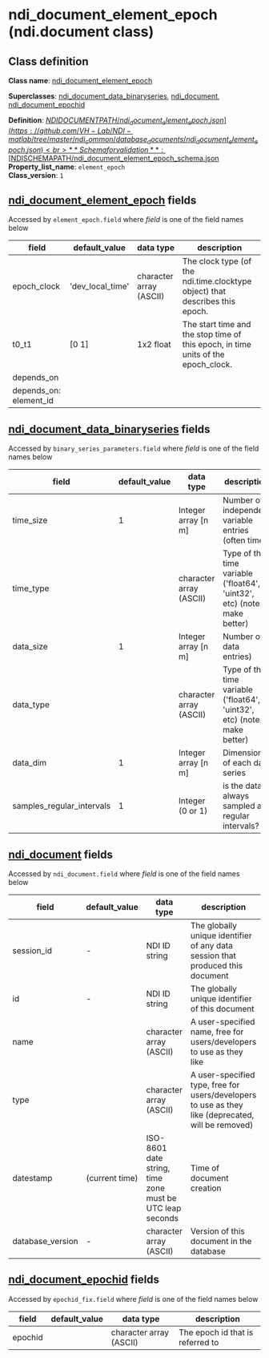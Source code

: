 # ndi_document_element_epoch (ndi.document class)

## Class definition

**Class name**: [ndi_document_element_epoch](ndi_document_element_epoch.md)

**Superclasses**: [ndi_document_data_binaryseries](data/ndi_document_data_binaryseries.md), [ndi_document](ndi_document.md), [ndi_document_epochid](ndi_document_epochid.md)

**Definition**: [$NDIDOCUMENTPATH/ndi_document_element_epoch.json](https://github.com/VH-Lab/NDI-matlab/tree/master/ndi_common/database_documents/ndi_document_element_epoch.json)<br>
**Schema for validation**: [$NDISCHEMAPATH/ndi_document_element_epoch_schema.json](https://github.com/VH-Lab/NDI-matlab/tree/master/ndi_common/schema_documents/ndi_document_element_epoch_schema.json)<br>
**Property_list_name**: `element_epoch`<br>
**Class_version**: `1`<br>


## [ndi_document_element_epoch](ndi_document_element_epoch.md) fields

Accessed by `element_epoch.field` where *field* is one of the field names below

| field | default_value | data type | description |
| --- | --- | --- | --- |
| epoch_clock | 'dev_local_time' | character array (ASCII) | The clock type (of the ndi.time.clocktype object) that describes this epoch. |
| t0_t1 | [0 1] | 1x2 float | The start time and the stop time of this epoch, in time units of the epoch_clock. |
| depends_on |  |  |  |
| depends_on: element_id |  |  |  |


## [ndi_document_data_binaryseries](data/ndi_document_data_binaryseries.md) fields

Accessed by `binary_series_parameters.field` where *field* is one of the field names below

| field | default_value | data type | description |
| --- | --- | --- | --- |
| time_size | 1 | Integer array [n m] | Number of independent variable entries (often time) |
| time_type |  | character array (ASCII) | Type of the time variable ('float64', 'uint32', etc) (note: make better) |
| data_size | 1 | Integer array [n m] | Number of data entries) |
| data_type |  | character array (ASCII) | Type of the time variable ('float64', 'uint32', etc) (note: make better) |
| data_dim | 1 | Integer array [n m] | Dimensions of each data series |
| samples_regular_intervals | 1 | Integer (0 or 1) | is the data always sampled at regular intervals? |


## [ndi_document](ndi_document.md) fields

Accessed by `ndi_document.field` where *field* is one of the field names below

| field | default_value | data type | description |
| --- | --- | --- | --- |
| session_id | - | NDI ID string | The globally unique identifier of any data session that produced this document |
| id | - | NDI ID string | The globally unique identifier of this document |
| name |  | character array (ASCII) | A user-specified name, free for users/developers to use as they like |
| type |  | character array (ASCII) | A user-specified type, free for users/developers to use as they like (deprecated, will be removed) |
| datestamp | (current time) | ISO-8601 date string, time zone must be UTC leap seconds | Time of document creation |
| database_version | - | character array (ASCII) | Version of this document in the database |


## [ndi_document_epochid](ndi_document_epochid.md) fields

Accessed by `epochid_fix.field` where *field* is one of the field names below

| field | default_value | data type | description |
| --- | --- | --- | --- |
| epochid |  | character array (ASCII) | The epoch id that is referred to |


